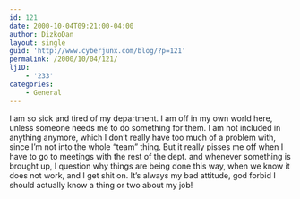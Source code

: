 ```yaml
---
id: 121
date: 2000-10-04T09:21:00-04:00
author: DizkoDan
layout: single
guid: 'http://www.cyberjunx.com/blog/?p=121'
permalink: /2000/10/04/121/
ljID:
    - '233'
categories:
    - General
---
```


I am so sick and tired of my department. I am off in my own world here, unless someone needs me to do something for them. I am not included in anything anymore, which I don’t really have too much of a problem with, since I’m not into the whole “team” thing. But it really pisses me off when I have to go to meetings with the rest of the dept. and whenever something is brought up, I question why things are being done this way, when we know it does not work, and I get shit on. It’s always my bad attitude, god forbid I should actually know a thing or two about my job!